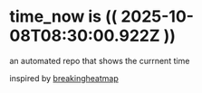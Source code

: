 # time_now is (( 2025-10-08T08:30:00.922Z ))

an automated repo that shows the currnent time

inspired by [breakingheatmap](https://github.com/breakingheatmap/breakingheatmap)